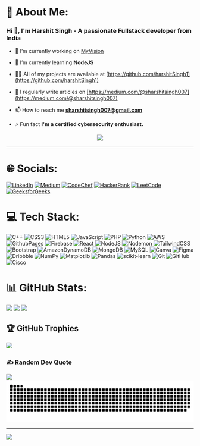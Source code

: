 <!--
**harshitSingh1/harshitSingh1** is a ✨ _special_ ✨ repository because its `README.md` (this file) appears on your GitHub profile.

Here are some ideas to get you started:

- 🔭 I’m currently working on ...
- 🌱 I’m currently learning ...
- 👯 I’m looking to collaborate on ...
- 🤔 I’m looking for help with ...
- 💬 Ask me about ...
- 📫 How to reach me: ...
- 😄 Pronouns: ...
- ⚡ Fun fact: ...
-->

# 💫 About Me:
<h3 align="left">Hi 👋, I'm Harshit Singh - A passionate Fullstack developer from India</h3>

- 🔭 I’m currently working on [MyVision](https://github.com/harshitSingh1/MyVision)

- 🌱 I’m currently learning **NodeJS**

- 👨‍💻 All of my projects are available at [https://github.com/harshitSingh1](https://github.com/harshitSingh1)

- 📝 I regularly write articles on [https://medium.com/@sharshitsingh007](https://medium.com/@sharshitsingh007)

- 📫 How to reach me **sharshitsingh007@gmail.com**

- ⚡ Fun fact **I'm a certified cybersecurity enthusiast.**

<p align="center">
  <img src="https://readme-typing-svg.herokuapp.com?font=Source+Code+Pro&duration=1700&color=00FF0&background=000000&multiline=true&width=750&height=260&lines=while(true);..+brain.init();..+if+(world.contains(open_source));....++s+%3D+open_source.login(HarshitSingh1);....+s.explore();....+s.learn();....+s.contribute();....+if+(s.hasTime());........+s.build(projects);........+s.solve(problems);........+s.improve(skills);....+s.share(knowledge);"/>
</p>

<hr/>

# 🌐 Socials:
[![LinkedIn](https://img.shields.io/badge/LinkedIn-%230077B5.svg?logo=linkedin&logoColor=white)](https://linkedin.com/in/harshit-singh-06834221b)
[![Medium](https://img.shields.io/badge/Medium-12100E?logo=medium&logoColor=white)](https://medium.com/@sharshitsingh007)
[![CodeChef](https://img.shields.io/badge/CodeChef-5B4638?logo=codechef&logoColor=white)](https://www.codechef.com/users/harshit_singh1)
[![HackerRank](https://img.shields.io/badge/-HackerRank-2EC866?logo=HackerRank&logoColor=white)](https://www.hackerrank.com/sharshitsingh007)
[![LeetCode](https://img.shields.io/badge/LeetCode-FFA116?logo=leetcode&logoColor=white)](https://www.leetcode.com/sharshitsingh007)
[![GeeksforGeeks](https://img.shields.io/badge/GeeksforGeeks-0F9D58?logo=geeksforgeeks&logoColor=white)](https://auth.geeksforgeeks.org/user/e21cse2s7w)


# 💻 Tech Stack:
![C++](https://img.shields.io/badge/c++-%2300599C.svg?style=plastic&logo=c%2B%2B&logoColor=white) ![CSS3](https://img.shields.io/badge/css3-%231572B6.svg?style=plastic&logo=css3&logoColor=white) ![HTML5](https://img.shields.io/badge/html5-%23E34F26.svg?style=plastic&logo=html5&logoColor=white) ![JavaScript](https://img.shields.io/badge/javascript-%23323330.svg?style=plastic&logo=javascript&logoColor=%23F7DF1E) ![PHP](https://img.shields.io/badge/php-%23777BB4.svg?style=plastic&logo=php&logoColor=white) ![Python](https://img.shields.io/badge/python-3670A0?style=plastic&logo=python&logoColor=ffdd54) ![AWS](https://img.shields.io/badge/AWS-%23FF9900.svg?style=plastic&logo=amazon-aws&logoColor=white) ![GithubPages](https://img.shields.io/badge/github%20pages-121013?style=plastic&logo=github&logoColor=white) ![Firebase](https://img.shields.io/badge/firebase-%23039BE5.svg?style=plastic&logo=firebase) ![React](https://img.shields.io/badge/react-%2320232a.svg?style=plastic&logo=react&logoColor=%2361DAFB) ![NodeJS](https://img.shields.io/badge/node.js-6DA55F?style=plastic&logo=node.js&logoColor=white) ![Nodemon](https://img.shields.io/badge/NODEMON-%23323330.svg?style=plastic&logo=nodemon&logoColor=%BBDEAD) ![TailwindCSS](https://img.shields.io/badge/tailwindcss-%2338B2AC.svg?style=plastic&logo=tailwind-css&logoColor=white) ![Bootstrap](https://img.shields.io/badge/bootstrap-%238511FA.svg?style=plastic&logo=bootstrap&logoColor=white) ![AmazonDynamoDB](https://img.shields.io/badge/Amazon%20DynamoDB-4053D6?style=plastic&logo=Amazon%20DynamoDB&logoColor=white) ![MongoDB](https://img.shields.io/badge/MongoDB-%234ea94b.svg?style=plastic&logo=mongodb&logoColor=white) ![MySQL](https://img.shields.io/badge/mysql-4479A1.svg?style=plastic&logo=mysql&logoColor=white) ![Canva](https://img.shields.io/badge/Canva-%2300C4CC.svg?style=plastic&logo=Canva&logoColor=white) ![Figma](https://img.shields.io/badge/figma-%23F24E1E.svg?style=plastic&logo=figma&logoColor=white) ![Dribbble](https://img.shields.io/badge/Dribbble-EA4C89?style=plastic&logo=dribbble&logoColor=white) ![NumPy](https://img.shields.io/badge/numpy-%23013243.svg?style=plastic&logo=numpy&logoColor=white) ![Matplotlib](https://img.shields.io/badge/Matplotlib-%23ffffff.svg?style=plastic&logo=Matplotlib&logoColor=black) ![Pandas](https://img.shields.io/badge/pandas-%23150458.svg?style=plastic&logo=pandas&logoColor=white) ![scikit-learn](https://img.shields.io/badge/scikit--learn-%23F7931E.svg?style=plastic&logo=scikit-learn&logoColor=white) ![Git](https://img.shields.io/badge/git-%23F05033.svg?style=plastic&logo=git&logoColor=white) ![GitHub](https://img.shields.io/badge/github-%23121011.svg?style=plastic&logo=github&logoColor=white) ![Cisco](https://img.shields.io/badge/cisco-%23049fd9.svg?style=plastic&logo=cisco&logoColor=black)

# 📊 GitHub Stats:
![](https://github-readme-stats.vercel.app/api?username=harshitSingh1&theme=dark&hide_border=false&include_all_commits=false&count_private=false)
![](https://github-readme-stats.vercel.app/api/top-langs/?username=harshitSingh1&theme=dark&hide_border=false&include_all_commits=false&count_private=false&layout=compact)
![](https://github-readme-streak-stats.herokuapp.com/?user=harshitSingh1&theme=dark&hide_border=false)


## 🏆 GitHub Trophies
![](https://github-profile-trophy.vercel.app/?username=harshitSingh1&theme=radical&no-frame=false&no-bg=false&margin-w=4)

### ✍️ Random Dev Quote
![](https://quotes-github-readme.vercel.app/api?type=horizontal&theme=radical)
![Snake animation](https://raw.githubusercontent.com/platane/snk/output/github-contribution-grid-snake.svg)


---
![](https://visitcount.itsvg.in/api?id=harshitSingh1&icon=5&color=0)
